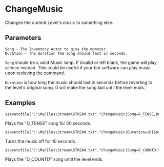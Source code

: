 # ChangeMusic

Changes the current Level's music to something else.

## Parameters
```
Song - The Inventory Actor to give the monster.
Duration - The duration the song should last in seconds.
```

`Song` should be a valid Music lump. If invalid or left blank, the game will play silence instead. This could be useful if your bot software can play music upon recieving the command.

`Duration` is how long the music should last in seconds before reverting to the level's original song. 0 will make the song last until the level ends.

## Examples

```
$savetofile("C:\MyFiles\Stream\STREAM.txt","ChangeMusic|Song=D_TENSE,Duration=30|$username|$dummyormsg")
```
Plays the "D_TENSE" song for 30 seconds.


```
$savetofile("C:\MyFiles\Stream\STREAM.txt","ChangeMusic|Duration=10|$username|$dummyormsg")
```
Turns the music off for 10 seconds.

```
$savetofile("C:\MyFiles\Stream\STREAM.txt","ChangeMusic|Song=D_COUNTD|$username|$dummyormsg")
```
Plays the "D_COUNTD" song until the level ends.
